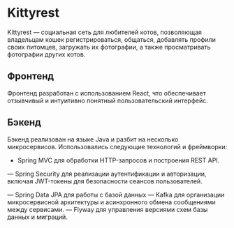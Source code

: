 # Kittyrest
Kittyrest — социальная сеть для любителей котов, позволяющая владельцам кошек регистрироваться, общаться, добавлять профили своих питомцев, загружать их фотографии, а также просматривать фотографии других котов. 

## Фронтенд
Фронтенд разработан с использованием React, что обеспечивает отзывчивый и интуитивно понятный пользовательский интерфейс.

## Бэкенд
Бэкенд реализован на языке Java и разбит на несколько микросервисов. Использовались следующие технологий и фреймворки:

* Spring MVC для обработки HTTP-запросов и построения REST API.

— Spring Security для реализации аутентификации и авторизации, включая JWT-токены для безопасности сеансов пользователей.

— Spring Data JPA для работы с базой данных
— Kafka для организации микросервисной архитектуры и асинхронного обмена сообщениями между сервисами.
— Flyway для управления версиями схем базы данных и миграций.
